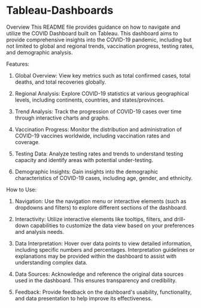 # Tableau-Dashboards

Overview
This README file provides guidance on how to navigate and utilize the COVID Dashboard built on Tableau. This dashboard aims to provide comprehensive insights into the COVID-19 pandemic, including but not limited to global and regional trends, vaccination progress, testing rates, and demographic analysis.

Features:

1. Global Overview: View key metrics such as total confirmed cases, total deaths, and total recoveries globally.

2. Regional Analysis: Explore COVID-19 statistics at various geographical levels, including continents, countries, and states/provinces.

3. Trend Analysis: Track the progression of COVID-19 cases over time through interactive charts and graphs.

4. Vaccination Progress: Monitor the distribution and administration of COVID-19 vaccines worldwide, including vaccination rates and coverage.

5. Testing Data: Analyze testing rates and trends to understand testing capacity and identify areas with potential under-testing.

6. Demographic Insights: Gain insights into the demographic characteristics of COVID-19 cases, including age, gender, and ethnicity.

How to Use:

1. Navigation: Use the navigation menu or interactive elements (such as dropdowns and filters) to explore different sections of the dashboard.

2. Interactivity: Utilize interactive elements like tooltips, filters, and drill-down capabilities to customize the data view based on your preferences and analysis needs.

3. Data Interpretation: Hover over data points to view detailed information, including specific numbers and percentages. Interpretation guidelines or explanations may be provided within the dashboard to assist with understanding complex data.

4. Data Sources: Acknowledge and reference the original data sources used in the dashboard. This ensures transparency and credibility.

5. Feedback: Provide feedback on the dashboard's usability, functionality, and data presentation to help improve its effectiveness.

